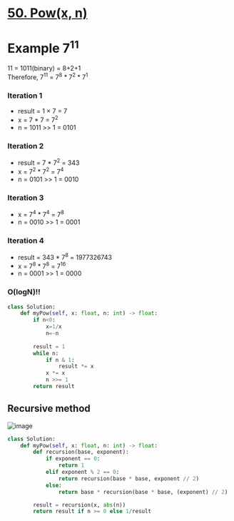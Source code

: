 # [50. Pow(x, n)](https://leetcode.com/problems/powx-n/description/)
# Example 7<sup>11</sup>
11 = 1011(binary) = 8+2+1<br>
Therefore, 7<sup>11</sup> = 7<sup>8</sup> * 7<sup>2</sup> * 7<sup>1</sup>

### Iteration 1
- result = 1 × 7 = 7
- x = 7 * 7 = 7<sup>2</sup>
- n = 1011 >> 1 = 0101

### Iteration 2
- result = 7 * 7<sup>2</sup> = 343
- x = 7<sup>2</sup> * 7<sup>2</sup> = 7<sup>4</sup>
- n = 0101 >> 1 = 0010

### Iteration 3
- x = 7<sup>4</sup> * 7<sup>4</sup> = 7<sup>8</sup>
- n = 0010 >> 1 = 0001

### Iteration 4
- result = 343 * 7<sup>8</sup> = 1977326743
- x = 7<sup>8</sup> * 7<sup>8</sup> = 7<sup>16</sup>
- n = 0001 >> 1 = 0000

### O(logN)!!
~~~python
class Solution:
    def myPow(self, x: float, n: int) -> float:
        if n<0:
            x=1/x
            n=-n
            
        result = 1
        while n:
            if n & 1:
                result *= x
            x *= x
            n >>= 1
        return result
~~~

## Recursive method
![image](https://user-images.githubusercontent.com/67142421/229672228-224e6e47-8e3d-444a-a0db-1ef644c1e437.png)
~~~python
class Solution:
    def myPow(self, x: float, n: int) -> float:
        def recursion(base, exponent):
            if exponent == 0:
                return 1
            elif exponent % 2 == 0:
                return recursion(base * base, exponent // 2)
            else:
                return base * recursion(base * base, (exponent) // 2)

        result = recursion(x, abs(n))
        return result if n >= 0 else 1/result
~~~
